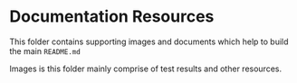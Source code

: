 # Documentation Resources

This folder contains supporting images and documents which help to build the main `README.md`

Images is this folder mainly comprise of test results and other resources.
